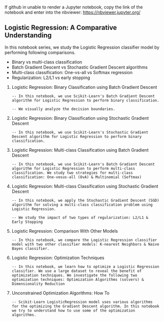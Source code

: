 If github in unable to render a Jupyter notebook, copy the link of the notebook and enter into the nbviewer:
https://nbviewer.jupyter.org/

## Logistic Regression: A Comparative Understanding

In this notebook series, we study the Logistic Regression classifier model by performing following comparisons.

- Binary vs multi-class classification
- Batch Gradient Descent vs Stochastic Gradient Descent algorithms
- Multi-class classification: One-vs-all vs Softmax regression
- Regularization: L2/L1 vs early stopping



1. Logistic Regression: Binary Classification using Batch Gradient Descent

       -- In this notebook, we use Scikit-Learn's Batch Gradient Descent algorithm for Logistic Regression to perform binary classification. 
      
       -- We visually analyze the decision boundaries. 
       
2. Logistic Regression: Binary Classification using Stochastic Gradient Descent

       -- In this notebook, we use Scikit-Learn's Stochastic Gradient Descent algorithm for Logistic Regression to perform binary classification. 
      
3. Logistic Regression: Multi-class Classification using Batch Gradient Descent

       -- In this notebook, we use Scikit-Learn's Batch Gradient Descent algorithm for Logistic Regression to perform multi-class classification. We study two strategies for multi-class classification: One-vesus-all (OvA) & Multinomial (Softmax)
      

4. Logistic Regression: Multi-class Classification using Stochastic Gradient Descent

       -- In this notebook, we apply the Stochastic Gradient Descent (SGD) algorithm for solving a multi-class classification problem using Logistic Regression. 
      
       -- We study the impact of two types of regularization: L2/L1 & Early Stopping
      
5. Logistic Regression: Comparison With Other Models

       -- In this notebook, we compare the Logistic Regression classifier model with two other classifier models: K-nearest Neighbors & Naive Bayes classifier.
      
6. Logistic Regression: Optimization Techniques

       -- In this notebook, we learn how to optimize a Logistic Regression classifier. We use a large dataset to reveal the benefit of optimization techniques. We investigate the following two optimization techniques: Optimization Algorithms (solvers) & Dimensionality Reduction
      
      
7. Unconstrained Optimization Algorithms: How To

       -- Scikit-Learn LogisticRegression model uses various algorithms for the optimizing the Gradient Descent algorithm. In this notebook we try to understand how to use some of the optimization algorithms.


      
      
      
